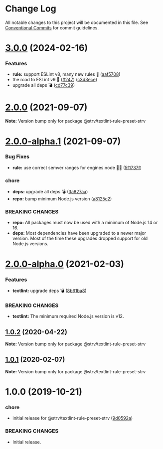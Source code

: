 # Change Log

All notable changes to this project will be documented in this file.
See [Conventional Commits](https://conventionalcommits.org) for commit guidelines.

# [3.0.0](https://github.com/strvcom/code-quality-tools/compare/@strv/textlint-rule-preset-strv@2.0.0...@strv/textlint-rule-preset-strv@3.0.0) (2024-02-16)


### Features

* **rule:** support ESLint v8, many new rules 🎉 ([aaf5708](https://github.com/strvcom/code-quality-tools/commit/aaf57085da9498c1425b107d5f1d1e4f353dd000))
* the road to ESLint v9 🚀  ([#247](https://github.com/strvcom/code-quality-tools/issues/247)) ([c3d3ece](https://github.com/strvcom/code-quality-tools/commit/c3d3ecea02aca9f6293aa7b3ee18282ea2ab9048))
* upgrade all deps 💣 ([cd77c39](https://github.com/strvcom/code-quality-tools/commit/cd77c39ae6806e7531396040a35908da51a8b12c))





# [2.0.0](https://github.com/strvcom/code-quality-tools/compare/@strv/textlint-rule-preset-strv@2.0.0-alpha.1...@strv/textlint-rule-preset-strv@2.0.0) (2021-09-07)

**Note:** Version bump only for package @strv/textlint-rule-preset-strv





# [2.0.0-alpha.1](https://github.com/strvcom/code-quality-tools/compare/@strv/textlint-rule-preset-strv@2.0.0-alpha.0...@strv/textlint-rule-preset-strv@2.0.0-alpha.1) (2021-09-07)


### Bug Fixes

* **rule:** use correct semver ranges for engines.node 🤦‍♂️ ([5f1737f](https://github.com/strvcom/code-quality-tools/commit/5f1737fb43dce5a7099cfc448cd98ee3cbf9879b))


### chore

* **deps:** upgrade all deps 💣 ([3a827aa](https://github.com/strvcom/code-quality-tools/commit/3a827aa2fe0f62a055de69323665ba03cd7eaf08))
* **repo:** bump minimum Node.js version ([a8125c2](https://github.com/strvcom/code-quality-tools/commit/a8125c2772a67a4565786667fb95f4b32b9b468c))


### BREAKING CHANGES

* **repo:** All packages must now be used with a minimum of Node.js 14 or 16.
* **deps:** Most dependencies have been upgraded to a newer major version. Most of the time these upgrades dropped support for old Node.js versions.





# [2.0.0-alpha.0](https://github.com/strvcom/code-quality-tools/compare/@strv/textlint-rule-preset-strv@1.0.2...@strv/textlint-rule-preset-strv@2.0.0-alpha.0) (2021-02-03)


### Features

* **textlint:** upgrade deps 💣 ([8b61ba8](https://github.com/strvcom/code-quality-tools/commit/8b61ba8acda3ddcadcc1313ad7d93634d3308d49))


### BREAKING CHANGES

* **textlint:** The minimum required Node.js version is v12.





## [1.0.2](https://github.com/strvcom/code-quality-tools/compare/@strv/textlint-rule-preset-strv@1.0.1...@strv/textlint-rule-preset-strv@1.0.2) (2020-04-22)

**Note:** Version bump only for package @strv/textlint-rule-preset-strv





## [1.0.1](https://github.com/strvcom/code-quality-tools/compare/@strv/textlint-rule-preset-strv@1.0.0...@strv/textlint-rule-preset-strv@1.0.1) (2020-02-07)

**Note:** Version bump only for package @strv/textlint-rule-preset-strv





# 1.0.0 (2019-10-21)


### chore

* initial release for @strv/textlint-rule-preset-strv ([9d0592a](https://github.com/strvcom/code-quality-tools/commit/9d0592a))


### BREAKING CHANGES

* Initial release.
